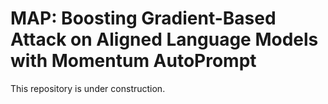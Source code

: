 # MAP: Boosting Gradient-Based Attack on Aligned Language Models with Momentum AutoPrompt

This repository is under construction.
